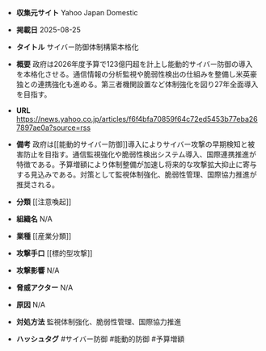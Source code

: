 - **収集元サイト**
Yahoo Japan Domestic

- **掲載日**
2025-08-25

- **タイトル**
サイバー防御体制構築本格化

- **概要**
政府は2026年度予算で123億円超を計上し能動的サイバー防御の導入を本格化させる。通信情報の分析監視や脆弱性検出の仕組みを整備し米英豪独との連携強化も進める。第三者機関設置など体制強化を図り27年全面導入を目指す。

- **URL**
https://news.yahoo.co.jp/articles/f6f4bfa70859f64c72ed5453b77eba267897ae0a?source=rss

- **備考**
政府は[[能動的サイバー防御]]導入によりサイバー攻撃の早期検知と被害防止を目指す。通信監視強化や脆弱性検出システム導入、国際連携推進が特徴である。予算増額により体制整備が加速し将来的な攻撃拡大抑止に寄与する見込みである。対策として監視体制強化、脆弱性管理、国際協力推進が推奨される。

- **分類**
[[注意喚起]]

- **組織名**
N/A

- **業種**
[[産業分類]]

- **攻撃手口**
[[標的型攻撃]]

- **攻撃影響**
N/A

- **脅威アクター**
N/A

- **原因**
N/A

- **対処方法**
監視体制強化、脆弱性管理、国際協力推進

- **ハッシュタグ**
#サイバー防御 #能動的防御 #予算増額
